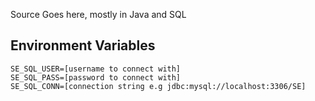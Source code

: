 Source Goes here, mostly in Java and SQL

## Environment Variables

```
SE_SQL_USER=[username to connect with]
SE_SQL_PASS=[password to connect with]
SE_SQL_CONN=[connection string e.g jdbc:mysql://localhost:3306/SE]
```
